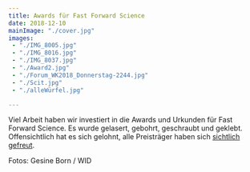 ```yaml
---
title: Awards für Fast Forward Science
date: 2018-12-10
mainImage: "./cover.jpg"
images:
 - "./IMG_8005.jpg"
 - "./IMG_8016.jpg"
 - "./IMG_8037.jpg"
 - "./Award2.jpg"
 - "./Forum_WK2018_Donnerstag-2244.jpg"
 - "./Scit.jpg"
 - "./alleWürfel.jpg"

---
```


Viel Arbeit haben wir investiert in die Awards und Urkunden für Fast Forward Science. Es wurde gelasert, gebohrt, geschraubt und geklebt. Offensichtlich hat es sich gelohnt, alle Preisträger haben sich [sichtlich gefreut](https://fastforwardscience.de/2018/11/and-the-winner-is-unsere-eindruecke-von-der-preisverleihung-2018/).

Fotos: Gesine Born / WID